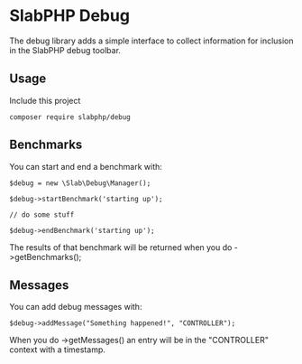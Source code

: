 # SlabPHP Debug

The debug library adds a simple interface to collect information for inclusion in the SlabPHP debug toolbar.

## Usage

Include this project

    composer require slabphp/debug
    
## Benchmarks

You can start and end a benchmark with:

    $debug = new \Slab\Debug\Manager();
    
    $debug->startBenchmark('starting up');
    
    // do some stuff
    
    $debug->endBenchmark('starting up');
    
The results of that benchmark will be returned when you do ->getBenchmarks();

## Messages

You can add debug messages with:

    $debug->addMessage("Something happened!", "CONTROLLER");
    
When you do ->getMessages() an entry will be in the "CONTROLLER" context with a timestamp.  